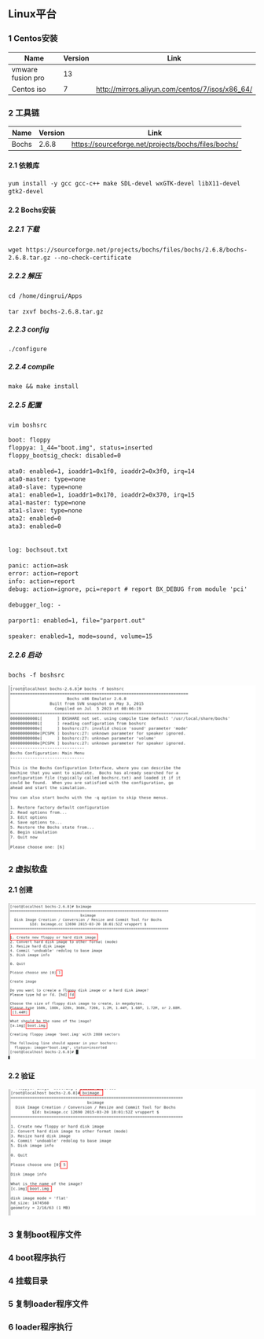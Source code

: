 ## Linux平台

### 1 Centos安装

| Name              | Version | Link                                            |
| ----------------- | ------- | ----------------------------------------------- |
| vmware fusion pro | 13      |                                                 |
| Centos iso        | 7       | http://mirrors.aliyun.com/centos/7/isos/x86_64/ |

### 2 工具链

| Name  | Version | Link                                                |
| ----- | ------- | --------------------------------------------------- |
| Bochs | 2.6.8   | https://sourceforge.net/projects/bochs/files/bochs/ |

#### 2.1 依赖库

```shell
yum install -y gcc gcc-c++ make SDL-devel wxGTK-devel libX11-devel gtk2-devel
```

#### 2.2 Bochs安装

##### 2.2.1 下载

```shell
wget https://sourceforge.net/projects/bochs/files/bochs/2.6.8/bochs-2.6.8.tar.gz --no-check-certificate
```

##### 2.2.2 解压

```shell
cd /home/dingrui/Apps

tar zxvf bochs-2.6.8.tar.gz 
```

##### 2.2.3 config

```shell
./configure
```

##### 2.2.4 compile

```shell
make && make install
```

##### 2.2.5 配置

```shell
vim boshsrc
```



```shell
boot: floppy
floppya: 1_44="boot.img", status=inserted
floppy_bootsig_check: disabled=0

ata0: enabled=1, ioaddr1=0x1f0, ioaddr2=0x3f0, irq=14
ata0-master: type=none
ata0-slave: type=none
ata1: enabled=1, ioaddr1=0x170, ioaddr2=0x370, irq=15
ata1-master: type=none
ata1-slave: type=none
ata2: enabled=0
ata3: enabled=0


log: bochsout.txt

panic: action=ask
error: action=report
info: action=report
debug: action=ignore, pci=report # report BX_DEBUG from module 'pci'

debugger_log: -

parport1: enabled=1, file="parport.out"

speaker: enabled=1, mode=sound, volume=15
```

##### 2.2.6 启动

```shell
bochs -f boshsrc
```

![Snipaste_2023-07-05_23-19-38](image/Snipaste_2023-07-05_23-19-38.png)

### 2 虚拟软盘

#### 2.1 创建

![Snipaste_2023-07-05_23-22-59](image/Snipaste_2023-07-05_23-22-59.png)

#### 2.2 验证

![Snipaste_2023-07-05_23-23-56](image/Snipaste_2023-07-05_23-23-56.png)

### 3 复制boot程序文件

### 4 boot程序执行

### 4 挂载目录

### 5 复制loader程序文件

### 6 loader程序执行